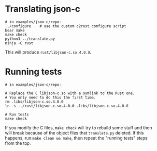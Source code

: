 # Translating json-c

    # in examples/json-c/repo:
    ../configure    # use the custom c2rust configure script
    bear make
    make check
    python3 ../translate.py
    ninja -C rust

This will produce `rust/libjson-c.so.4.0.0`.


# Running tests

    # in examples/json-c/repo:

    # Replace the C libjson-c.so with a symlink to the Rust one.
    # You only need to do this the first time.
    rm .libs/libjson-c.so.4.0.0
    ln -s ../rust/libjson-c.so.4.0.0 .libs/libjson-c.so.4.0.0

    # Run tests
    make check

If you modify the C files, `make check` will try to rebuild some stuff and then
will break because of the object files that `translate.py` deleted.  If this
happens, run `make clean && make`, then repeat the "running tests" steps from
the top.


